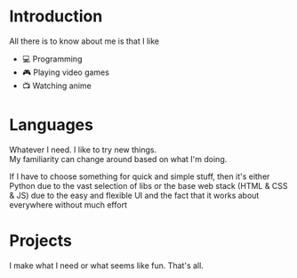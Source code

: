 # Introduction

All there is to know about me is that I like
- 💻 Programming
- 🎮 Playing video games
- 📺 Watching anime

# Languages

Whatever I need. I like to try new things.  \
My familiarity can change around based on what I'm doing.

If I have to choose something for quick and simple stuff, then it's either Python due to the vast selection of libs or the base web stack (HTML & CSS & JS) due to the easy and flexible UI and the fact that it works about everywhere without much effort

# Projects

I make what I need or what seems like fun. That's all.
